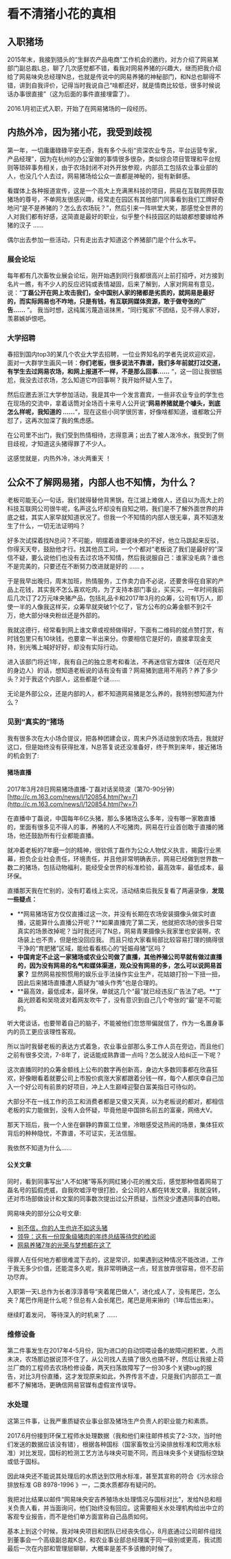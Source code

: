 # 看不清猪小花的真相

## 入职猪场

2015年末，我接到猎头的“生鲜农产品电商”工作机会的邀约，对方介绍了网易某部门副总裁L总，聊了几次感觉都不错，看我对网易养猪的兴趣大，继而把我介绍给了网易味央总经理N总，也就是传说中的网易养猪的神秘部门，和N总也聊得不错，讲到自我评价，记得当时我说自己“啥都还好，就是情商比较低，很多时候说话办事很直接”（这为后面的事件直接埋雷了）。

2016.1月初正式入职，开始了在网易猪场的一段经历。

## 内热外冷，因为猪小花，我受到歧视

第一年，一切庸庸碌碌平安无奇，我有多个头衔“资深农业专员，平台运营专家，产品经理”，因为在杭州的办公室做的事情很多很杂，类似综合项目管理和平台规则等琐碎事务相关，由于农场封闭不对外开放参观，内部员工包括农业事业部的人，也没几个人去过，网易猪场给公众一直都是神秘的，挺有新鲜感。

看媒体上各种报道宣传，这是一个高大上充满黑科技的项目，网易在互联网界获取猪场的尊号，不单网友很感兴趣，经常走在园区有其他部门同事看到我们工牌好奇地问“是不是养猪的？怎么去农场玩？”，然后引来一阵哄堂大笑，那感觉全世界的人对我们都有好感，这简直是最好的职业，似乎整个科技园区的姑娘都想要嫁给养猪的汉子 ……

偶尔出去参加一些活动，只有走出去才知道这个养猪部门是个什么水平。

### 展会论坛

每年都有几次畜牧业展会论坛，刚开始遇到同行我都很高兴上前打招呼，对方接到名片一瞧，有不少人的反应迟钝或表情凝固，后来了解到，人家对网易有意见，说：“**丁磊公开在网上攻击我们，全中国别人家的猪都是劣质的，就网易是最好的，而实际网易也不咋地，只是有钱，有互联网媒体资源，敢于做夸张的广告……** ”。 我当时想，这纯属污蔑造谣抹黑，“同行冤家”不团结，见不得人家好，羡慕嫉妒恨吧。

### 大学招聘

春招到国内top3的某几个农业大学去招聘，一位业界知名的学者先说欢迎欢迎，面对一大群学生画风一转：**你们老板，很多说法不靠谱，我们多年前就打过交道，有学生去过网易农场，和网上报道不一样，不是那么回事……** “，这一回让我很尴尬，我没去过农场，怎么知道它咋回事啊？我开始怀疑人生了。

然后应邀去浙江大学参加活动，我是其中一个发言嘉宾，一些非农业专业的学生也在现场的交流中，拿着话筒对全场百十来号人公开说“**网易养猪就是个噱头，到底怎么样呢，我知道的 ……**”，现在这些小同学很厉害，好像啥都知道，谁都敢公开怼了，这再次加深了我的焦虑感。

在公司里不出门，我们受到热情相待，志得意满；出去了被人泼冷水，我受到了侧目歧视，才知道这头猪得罪了不少人。

这感觉就是，内热外冷，冰火两重天 ！

## 公众不了解网易猪，内部人也不知情，为什么？

老板可能无心一句话，我们就得替他背黑锅，在江湖上难做人，还自以为高大上的科技互联网公司很牛呢，名声这么坏却没有自知之明，我们是不了解外面世界的井底之蛙，其实人家早就知道状况了。但我一个不知情的内部人很无辜，真不知道发生了什么，一切无法证明吗？

好多次试探着找N总问？不可能，明摆着谁要说味央的不好，他立马跳起来反驳，你得天天夸，鼓励他才行。找其他员工问，一个个都对“老板说了我们是最好的”深信不疑，要么说他们也没有去过农场不知情，然后我说服自己：谁家没毛病？谁也不是完美的，只要还在不断努力改进就是好的 …… 。

于是我早出晚归，周末加班，热情服务，工作卖力自不必说，还要舍得在自家的产品上花钱，其实我不怎么喜欢吃肉，为了支持本部门事业，买买买，一年时间我前后几次订了2万元味央猪产品，包括礼品卡和2017年3月的众筹，公司有1万人，即使一半的人像我这样买，众筹早就突破1个亿了，官方公布的众筹金额不到2千万，绝大部分味央粉丝还是外部的。

我就这德行，经常看到网上谁文章或视频做得好，下面有二维码的就点赞打赏，有时钱包里只有10块钱，也要拿一半出来分。你要相信它是好的，直接拿现金支持，别光嘴上喊好好好，却没有实际行动。

进入该部门将近1年，我有自己的独立思考和看法，不再迷信官方媒体（近在咫尺的身边人）的话，想知道老板说的话有没有谱？网易猪到底用不用药？养了多少头？对于我这个内部人，这些都是个谜……

无论是外部公众，还是内部的人，都不知道网易猪是怎么养的，我特别想知道为什么？

### 见到“真实的”猪场

我有很多次在大小场合提议，把各种团建会议，周末户外活动放到农场去，我就好这口，但是始终没有获得批准，N总答复说还没准备好，终于熬到来年，接近猪场的机会到了:

#### **猪场直播**

2017年3月28日网易猪场直播-丁磊对话吴晓波（第70-90分钟）[http://c.m.163.com/news/l/120854.html?w=7](http://c.m.163.com/news/l/120854.html?w=7)

在直播中丁磊说，中国每年6亿头猪，那么多猪场这么多年，没有哪一家敢直播的，里面有很多见不得人的事，养猪的人不吃猪肉，网易在行业首创敢于直播的猪场，他还鼓励所有行业都能直播。

就冲着老板的7年磨一剑的精神，很钦佩丁磊作为公众人物仗义执言，揭露行业黑幕，担负企业社会责任，环境责任，并且他非常明确表示，网易已经做到世界数一数二的猪场，包括动物福利，能经受全世界的标准检验，最高效率，最低成本，最环保。

直播那天我在忙别的，没有盯着线上实况，活动结束后我反复看了两遍录像，**发现一些疑点：**

* **网易猪场官方仅仅直播过这一次，并没有长期在农场安装摄像头做实时直播，这能算什么直播公开呢？**如果直播完了第二天，他就把农场的很多日常真实的场景改掉呢？当时我还问了N总，网易青果摄像头我家里也安装啊，农场装上也不贵，但是他没回应我。 而且只给大家看局部比较容易打理的搞得很干净的“育肥猪”区域，能给看看核心的“妊娠母猪”区吗？
* **中国肯定不止这一家猪场或农业公司做了直播，其他养殖公司早就有做过直播的，因为没有网易的名气和媒体渠道，观众没有网易的多，怎么可以说网易首家？** 显然网易按照惯用的娱乐业手法操作实业生产，花姑娘打扮一下扭一扭，因此后来猪场直播遭人质疑为“噱头作秀”也是合理的。
* **最高效，最低成本，最环保，单就这几个“最”就已经违反广告法了吧。**丁磊光顾着和吴晓波对着网友吹牛了，没有意识到自己几个夸张的“最”是不可能的。

听大佬谈话，也要带着自己的脑子，不能被他们忽悠带偏就信了，作为一名置身事内的员工更应该理性客观。

所以当时我替老板的表达方式着急，农业事业部那么多工作人员在旁边，而且他们之前有很多交流，7-8年了，说话能成熟靠谱一点吗？怎么就没人给纠正一下呢？

这次直播同时的众筹金额线上公布的数字再创新高，身边大多数同事都在欣喜狂欢，好像眼看着就要公司上市股价疯涨大家都跟着分钱一样，每个人都庆幸自己加入一个好公司有前景的好项目，冲上人生巅峰迎娶白富美指日可待似的。

大部分不在一线工作的员工和消费者都是又傻又天真，以为老板说的都对，都相信老板的实力能做到，没有人会怀疑，毕竟他是中国排名前五的富豪，网络大V。

那天下班后，我一个人坐在僻静的靠窗工位里，冷眼感受这热闹的场景，集体狂欢背后的种种隐忧，不靠谱，不可证实，无法信服。

我依然不知道为什么……

#### 公关文章

同时，看到同事写出“人不如猪”等系列网红猪小花的推文后，感觉那种借着网易丁磊名号的狐假虎威，自我吹嘘浮夸很打脸，全公司的人都在转发文章，我就没转，还对市场部做设计和文案的同事数次提出过公开质疑，当然没少遭遇同事的白眼。

网易味央的部分公众号文章:

* [别不信，你的人生也许不如这头猪](https://mp.weixin.qq.com/s?__biz=MzI4MDE2MjIxMg==&mid=2650755972&idx=1&sn=a7d175a2a62ed7767750e1665992c608&chksm=f3b7494fc4c0c059c3b9543843192618eee26c60d0536253517b3e56d3feada138200c40e42d&mpshare=1&scene=1&srcid=0227FC4EUIMGzu87SXqNPpvg#rd)
* [领导：这有一份现象级猪肉的年终总结等待您的检阅](https://mp.weixin.qq.com/s?__biz=MzI4MDE2MjIxMg==&mid=2650755792&idx=1&sn=59a35d72681dde3e3428c7de3b6af022&chksm=f3b7481bc4c0c10d17250f20541cd1e0ade2ff148884f525de5872455f124aa26b8aa6e5307b&mpshare=1&scene=1&srcid=0227ehapvVU4qBFjt0o4mS3b#rd)
* [网易养猪7年的光荣与梦想都在这了](https://zhuanlan.zhihu.com/p/25747948)

得罪人在任何地方都很难混下去的，这是常识，如果遇到这种情况不能改进，工作于我无多少价值，还能混多久呢，我非常明确这一点，轻言放弃很容易，但不忍前功尽弃。

入职第一天L总作为长者淳淳善导“夹着尾巴做人”，进化成人了，没有尾巴，怎么夹？尾巴作用是什么呢？但总有人会长尾巴，尾巴是用来揪的（1年后悟出来）。

继续盯着发问， 等待深入的时机来了 ……

### 维修设备

第二件事发生在2017年4-5月份，因为进口的自动饲喂设备的故障问题积累，久而未决，农场那边据说顶不住了，从公司找人去搞了很久也搞不好，然后让我接上荷兰厂商的工程师去农场检修设备，两天扫荡故障写了一份30多个关键bug的报告，对比3月份直播，这才发现原来如此，外界传言不虚，只是我们内部员工一直都不了解猪场，更确信网易官媒有虚假宣传误导。

### 水处理

这第三件事，让我严重质疑农业事业部及猪场生产负责人的职业能力和素质。

2017.6月份接到环保工程师水处理数据（我和他们来往邮件核实了2-3次，当时他们发送的数据应该没有错），根据各种国标（国家畜牧业污染排放标准和饮用水标准）对比发现，国标的检测工艺方法与味央可能不同，而且味央多个关键指标空缺或低于国标。

因此味央还不能说其处理后的水质达到饮用水标准，甚至其宣称的符合《污水综合排放标准 GB 8978-1996 》一，二类水质都存有疑问的。

我把对比结果以邮件“网易味央安吉养殖场水处理情况与国标对比”，发给N总和相关负责人看，并当面询问，他们始终没有回应。这需要相关水处理机构给出中立的客观专业报告，而不是他们单方面宣称自己品质如何。

基本上到这个时候，我对味央项目和团队已经丧失信心，8月底通过公司邮件组找到董事会一个高级副总裁K总，和农业事业部总经理属于同一级别或更高，我试图最后一次在内部和管理层聊聊，大概率是差不多该撤的时候了。

